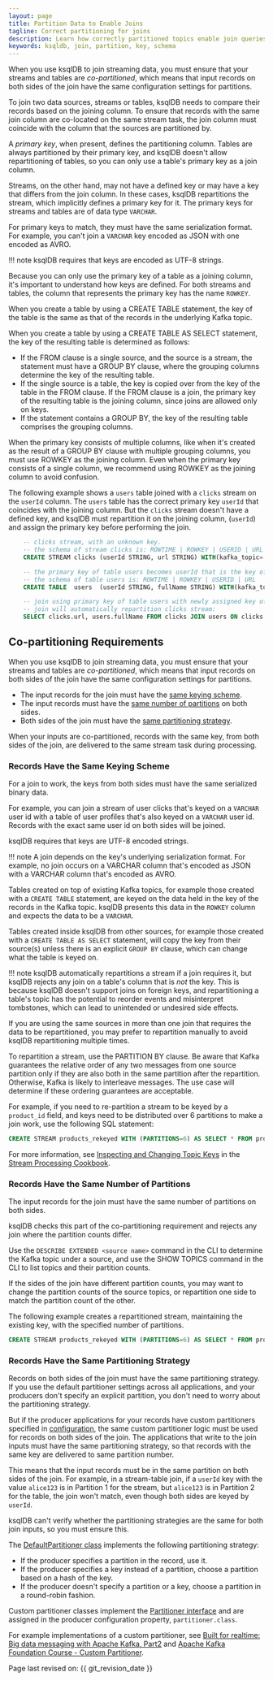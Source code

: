 ```yaml
---
layout: page
title: Partition Data to Enable Joins
tagline: Correct partitioning for joins
description: Learn how correctly partitioned topics enable join queries
keywords: ksqldb, join, partition, key, schema 
---
```


When you use ksqlDB to join streaming data, you must ensure that your
streams and tables are *co-partitioned*, which means that input records
on both sides of the join have the same configuration settings for
partitions.

To join two data sources, streams or tables, ksqlDB needs to compare their
records based on the joining column. To ensure that records with the same
join column are co-located on the same stream task, the join column must
coincide with the column that the sources are partitioned by.

A *primary key*, when present, defines the partitioning column. Tables are
always partitioned by their primary key, and ksqlDB doesn't allow repartitioning
of tables, so you can only use a table's primary key as a join column.

Streams, on the other hand, may not have a defined key or may have a key that
differs from the join column. In these cases, ksqlDB repartitions the stream,
which implicitly defines a primary key for it. The primary keys for streams
and tables are of data type `VARCHAR`. 

For primary keys to match, they must have the same serialization format. For
example, you can't join a `VARCHAR` key encoded as JSON with one encoded as AVRO.

!!! note
    ksqlDB requires that keys are encoded as UTF-8 strings.

Because you can only use the primary key of a table as a joining column, it's
important to understand how keys are defined. For both streams and tables, the
column that represents the primary key has the name `ROWKEY`.

When you create a table by using a CREATE TABLE statement, the key of the
table is the same as that of the records in the underlying Kafka topic.

When you create a table by using a CREATE TABLE AS SELECT statement, the key of
the resulting table is determined as follows:

- If the FROM clause is a single source, and the source is a stream, the
  statement must have a GROUP BY clause, where the grouping columns determine
  the key of the resulting table.
- If the single source is a table, the key is copied over from the key of the
  table in the FROM clause. If the FROM clause is a join, the primary key of the
  resulting table is the joining column, since joins are allowed only on keys.
- If the statement contains a GROUP BY, the key of the resulting table
  comprises the grouping columns.

When the primary key consists of multiple columns, like when it's created as
the result of a GROUP BY clause with multiple grouping columns, you must use
ROWKEY as the joining column. Even when the primary key consists of a single
column, we recommend using ROWKEY as the joining column to avoid confusion.

The following example shows a `users` table joined with a `clicks` stream 
on the `userId` column. The `users` table has the correct primary key
`userId` that coincides with the joining column. But the `clicks` stream
doesn't have a defined key, and ksqlDB must repartition it on the joining column,
(`userId`) and assign the primary key before performing the join.

```sql
    -- clicks stream, with an unknown key.
    -- the schema of stream clicks is: ROWTIME | ROWKEY | USERID | URL
    CREATE STREAM clicks (userId STRING, url STRING) WITH(kafka_topic='clickstream', value_format='json');

    -- the primary key of table users becomes userId that is the key of the records topic:
    -- the schema of table users is: ROWTIME | ROWKEY | USERID | URL
    CREATE TABLE  users  (userId STRING, fullName STRING) WITH(kafka_topic='users', value_format='json', key='userId');

    -- join using primary key of table users with newly assigned key of stream clicks
    -- join will automatically repartition clicks stream:
    SELECT clicks.url, users.fullName FROM clicks JOIN users ON clicks.ROWKEY = users.ROWKEY;
```

Co-partitioning Requirements
----------------------------

When you use ksqlDB to join streaming data, you must ensure that your streams
and tables are *co-partitioned*, which means that input records on both sides
of the join have the same configuration settings for partitions.

- The input records for the join must have the
  [same keying scheme](#records-have-the-same-keying-scheme).
- The input records must have the
  [same number of partitions](#records-have-the-same-number-of-partitions)
  on both sides.
- Both sides of the join must have the
  [same partitioning strategy](#records-have-the-same-partitioning-strategy).

When your inputs are co-partitioned, records with the same key, from
both sides of the join, are delivered to the same stream task during
processing.

### Records Have the Same Keying Scheme

For a join to work, the keys from both sides must have the same serialized
binary data.

For example, you can join a stream of user clicks that's keyed on a `VARCHAR`
user id with a table of user profiles that's also keyed on a `VARCHAR` user id.
Records with the exact same user id on both sides will be joined.

ksqlDB requires that keys are UTF-8 encoded strings.

!!! note
    A join depends on the key's underlying serialization format. For example,
    no join occurs on a VARCHAR column that's encoded as JSON with a VARCHAR
    column that's encoded as AVRO.

Tables created on top of existing Kafka topics, for example those created with
a `CREATE TABLE` statement, are keyed on the data held in the key of the records
in the Kafka topic. ksqlDB presents this data in the `ROWKEY` column and expects
the data to be a `VARCHAR`.

Tables created inside ksqlDB from other sources, for example those created with
a `CREATE TABLE AS SELECT` statement, will copy the key from their source(s)
unless there is an explicit `GROUP BY` clause, which can change what the table
is keyed on.

!!! note
    ksqlDB automatically repartitions a stream if a join requires it, but ksqlDB
    rejects any join on a table's column that is *not* the key. This is
    because ksqlDB doesn't support joins on foreign keys, and repartitioning a
    table's topic has the potential to reorder events and misinterpret
    tombstones, which can lead to unintended or undesired side effects.

If you are using the same sources in more than one join that requires the data
to be repartitioned, you may prefer to repartition manually to avoid ksqlDB
repartitioning multiple times.

To repartition a stream, use the PARTITION BY clause. Be aware that Kafka
guarantees the relative order of any two messages from one source partition
only if they are also both in the same partition after the repartition.
Otherwise, Kafka is likely to interleave messages. The use case will determine
if these ordering guarantees are acceptable.

For example, if you need to re-partition a stream to be keyed by a `product_id`
field, and keys need to be distributed over 6 partitions to make a join work,
use the following SQL statement:

```sql
CREATE STREAM products_rekeyed WITH (PARTITIONS=6) AS SELECT * FROM products PARTITION BY product_id;
```

For more information, see
[Inspecting and Changing Topic Keys](https://www.confluent.io/stream-processing-cookbook/ksql-recipes/inspecting-changing-topic-keys)
in the [Stream Processing Cookbook](https://www.confluent.io/product/ksql/stream-processing-cookbook).

### Records Have the Same Number of Partitions

The input records for the join must have the same number of partitions on both
sides.

ksqlDB checks this part of the co-partitioning requirement and rejects any join
where the partition counts differ.

Use the `DESCRIBE EXTENDED <source name>` command in the CLI to determine the
Kafka topic under a source, and use the SHOW TOPICS command in the CLI to list
topics and their partition counts.

If the sides of the join have different partition counts, you may want to change
the partition counts of the source topics, or repartition one side to match the
partition count of the other.

The following example creates a repartitioned stream, maintaining the existing
key, with the specified number of partitions.

```sql
CREATE STREAM products_rekeyed WITH (PARTITIONS=6) AS SELECT * FROM products PARTITION BY ROWKEY;
```

### Records Have the Same Partitioning Strategy

Records on both sides of the join must have the same partitioning
strategy. If you use the default partitioner settings across all
applications, and your producers don't specify an explicit partition,
you don't need to worry about the partitioning strategy.

But if the producer applications for your records have custom
partitioners specified in
[configuration](http://kafka.apache.org/documentation/#producerconfigs),
the same custom partitioner logic must be used for records on both sides
of the join. The applications that write to the join inputs must have
the same partitioning strategy, so that records with the same key are
delivered to same partition number.

This means that the input records must be in the same partition on both
sides of the join. For example, in a stream-table join, if a `userId`
key with the value `alice123` is in Partition 1 for the stream, but
`alice123` is in Partition 2 for the table, the join won't match, even
though both sides are keyed by `userId`.

ksqlDB can't verify whether the partitioning strategies are the same for
both join inputs, so you must ensure this.

The
[DefaultPartitioner class](https://github.com/apache/kafka/blob/trunk/clients/src/main/java/org/apache/kafka/clients/producer/internals/DefaultPartitioner.java)
implements the following partitioning strategy:

- If the producer specifies a partition in the record, use it.
- If the producer specifies a key instead of a partition, choose a
  partition based on a hash of the key.
- If the producer doesn't specify a partition or a key, choose a
  partition in a round-robin fashion.

Custom partitioner classes implement the
[Partitioner interface](https://kafka.apache.org/20/javadoc/org/apache/kafka/clients/producer/Partitioner.html)
and are assigned in the producer configuration property,
`partitioner.class`.

For example implementations of a custom partitioner, see
[Built for realtime: Big data messaging with Apache Kafka, Part2](https://www.javaworld.com/article/3066873/big-data/big-data-messaging-with-kafka-part-2.html)
and [Apache Kafka Foundation Course - Custom Partitioner](https://www.learningjournal.guru/courses/kafka/kafka-foundation-training/custom-partitioner/).

Page last revised on: {{ git_revision_date }}
